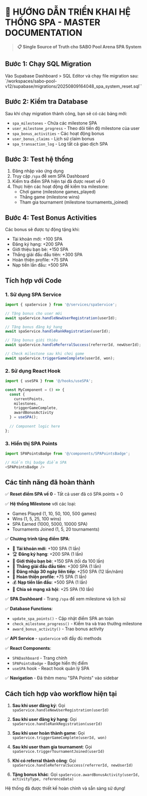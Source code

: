 # 🎯 HƯỚNG DẪN TRIỂN KHAI HỆ THỐNG SPA - MASTER DOCUMENTATION

> **📋 Single Source of Truth cho SABO Pool Arena SPA System**

## Bước 1: Chạy SQL Migration

Vào Supabase Dashboard > SQL Editor và chạy file migration sau:
`/workspaces/sabo-pool-v12/supabase/migrations/20250809164048_spa_system_reset.sql``

## Bước 2: Kiểm tra Database

Sau khi chạy migration thành công, bạn sẽ có các bảng mới:
- `spa_milestones` - Chứa các milestone SPA
- `user_milestone_progress` - Theo dõi tiến độ milestone của user
- `spa_bonus_activities` - Các hoạt động bonus
- `user_bonus_claims` - Lịch sử claim bonus
- `spa_transaction_log` - Log tất cả giao dịch SPA

## Bước 3: Test hệ thống

1. Đăng nhập vào ứng dụng
2. Truy cập `/spa` để xem SPA Dashboard
3. Kiểm tra điểm SPA hiện tại đã được reset về 0
4. Thực hiện các hoạt động để kiểm tra milestone:
   - Chơi game (milestone games_played)
   - Thắng game (milestone wins) 
   - Tham gia tournament (milestone tournaments_joined)

## Bước 4: Test Bonus Activities

Các bonus sẽ được tự động tặng khi:
- Tài khoản mới: +100 SPA
- Đăng ký hạng: +200 SPA
- Giới thiệu bạn bè: +150 SPA
- Thắng giải đấu đầu tiên: +300 SPA
- Hoàn thiện profile: +75 SPA
- Nạp tiền lần đầu: +500 SPA

## Tích hợp với Code

### 1. Sử dụng SPA Service
```typescript
import { spaService } from '@/services/spaService';

// Tặng bonus cho user mới
await spaService.handleNewUserRegistration(userId);

// Tặng bonus đăng ký hạng
await spaService.handleRankRegistration(userId);

// Tặng bonus giới thiệu
await spaService.handleReferralSuccess(referrerId, newUserId);

// Check milestone sau khi chơi game
await spaService.triggerGameComplete(userId, won);
```

### 2. Sử dụng React Hook
```typescript
import { useSPA } from '@/hooks/useSPA';

const MyComponent = () => {
  const { 
    currentPoints, 
    milestones, 
    triggerGameComplete,
    awardBonusActivity 
  } = useSPA();
  
  // Component logic here
};
```

### 3. Hiển thị SPA Points
```typescript
import SPAPointsBadge from '@/components/SPAPointsBadge';

// Hiển thị badge điểm SPA
<SPAPointsBadge />
```

## Các tính năng đã hoàn thành

✅ **Reset điểm SPA về 0** - Tất cả user đã có SPA points = 0

✅ **Hệ thống Milestone** với các loại:
- Games Played (1, 10, 50, 100, 500 games)
- Wins (1, 5, 25, 100 wins) 
- SPA Earned (1000, 5000, 10000 SPA)
- Tournaments Joined (1, 5, 20 tournaments)

✅ **Chương trình tặng điểm SPA**:
- 🎁 **Tài khoản mới**: +100 SPA (1 lần)
- 🏆 **Đăng ký hạng**: +200 SPA (1 lần) 
- 👥 **Giới thiệu bạn bè**: +150 SPA (tối đa 100 lần)
- 🥇 **Thắng giải đấu đầu tiên**: +300 SPA (1 lần)
- 📅 **Đăng nhập 30 ngày liên tiếp**: +250 SPA (12 lần/năm)
- 👤 **Hoàn thiện profile**: +75 SPA (1 lần)
- 💰 **Nạp tiền lần đầu**: +500 SPA (1 lần)
- 📱 **Chia sẻ mạng xã hội**: +25 SPA (10 lần)

✅ **SPA Dashboard** - Trang `/spa` để xem milestone và lịch sử

✅ **Database Functions**:
- `update_spa_points()` - Cập nhật điểm SPA an toàn
- `check_milestone_progress()` - Kiểm tra và trao thưởng milestone
- `award_bonus_activity()` - Trao bonus activity

✅ **API Service** - `spaService` với đầy đủ methods

✅ **React Components**:
- `SPADashboard` - Trang chính
- `SPAPointsBadge` - Badge hiển thị điểm
- `useSPA` hook - React hook quản lý SPA

✅ **Navigation** - Đã thêm menu "SPA Points" vào sidebar

## Cách tích hợp vào workflow hiện tại

1. **Sau khi user đăng ký**: Gọi `spaService.handleNewUserRegistration(userId)`

2. **Sau khi user đăng ký hạng**: Gọi `spaService.handleRankRegistration(userId)`

3. **Sau khi user hoàn thành game**: Gọi `spaService.triggerGameComplete(userId, won)`

4. **Sau khi user tham gia tournament**: Gọi `spaService.triggerTournamentJoined(userId)`

5. **Khi có referral thành công**: Gọi `spaService.handleReferralSuccess(referrerId, newUserId)`

6. **Tặng bonus khác**: Gọi `spaService.awardBonusActivity(userId, activityType, referenceData)`

Hệ thống đã được thiết kế hoàn chỉnh và sẵn sàng sử dụng!
